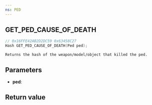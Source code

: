 ```yaml
---
ns: PED
---
```

## GET_PED_CAUSE_OF_DEATH

```c
// 0x16FFE42AB2D2DC59 0x63458C27
Hash GET_PED_CAUSE_OF_DEATH(Ped ped);
```

```
Returns the hash of the weapon/model/object that killed the ped.  
```

## Parameters
* **ped**: 

## Return value
